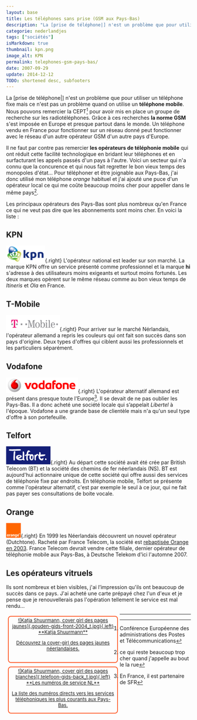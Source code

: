 ```yaml
---
layout: base
title: Les téléphones sans prise (GSM aux Pays-Bas)
description: "La [prise de téléphone|] n'est un problème que pour utiliser un téléphone fixe mais ce n'est pas un problème quand on utilise un téléphone mobile. Nous "
categorie: nederlandjes
tags: ["sociétés"]
isMarkdown: true
thumbnail: kpn.png
image_alt: KPN
permalink: telephones-gsm-pays-bas/
date: 2007-09-29
update: 2014-12-12
TODO: shortened desc, subfooters
---
```


La [prise de téléphone|] n'est un problème que pour utiliser un téléphone fixe mais ce n'est pas un problème quand on utilise un **téléphone mobile**. Nous pouvons remercier la CEPT[^1] pour avoir mis en place un groupe de recherche sur les radiotéléphones. Grâce à ces recherches **la norme GSM** s'est imposée en Europe et presque partout dans le monde. Un téléphone vendu en France pour fonctionner sur un réseau donné peut fonctionner avec le réseau d'un autre opérateur GSM d'un autre pays d'Europe.

Il ne faut par contre pas remercier **les opérateurs de téléphonie mobile** qui ont réduit cette facilité technologique en bridant leur téléphones et en surfacturant les appels passés d'un pays à l'autre. Voici un secteur qui n'a connu que la concurence et qui nous fait regretter le bon vieux temps des monopoles d'état... Pour téléphoner et être joignable aux Pays-Bas, j'ai donc utilisé mon téléphone *orange* habituel et j'ai ajouté une puce d'un opérateur local ce qui me coûte beaucoup moins cher pour appeller dans le même pays[^2]. 

Les principaux opérateurs des Pays-Bas sont plus nombreux qu'en France ce qui ne veut pas dire que les abonnements sont moins cher. En voici la liste :

## KPN 
![KPN](kpn.png){.right}
L'opérateur national est leader sur son marché. La marque KPN offre un service présenté comme professionnel et la marque **hi** s'adresse à des utilisateurs moins exigeants et surtout moins fortunés. Les deux marques opèrent sur le même réseau comme au bon vieux temps de *Itineris* et *Ola* en France.

## T-Mobile
![T mobile](tmobile.png){.right}
Pour arriver sur le marché Nérlandais, l'opérateur allemand a repris les couleurs qui ont fait son succès dans son pays d'origine. Deux types d'offres qui ciblent aussi les professionnels et les particuliers séparément.

## Vodafone
![Vodafone](vodafone.png){.right}
L'opérateur alternatif allemand est présent dans presque toute l'Europe[^3]. Il se devait de ne pas oublier les Pays-Bas. Il a donc acheté une société locale qui s’appelait *Libertel* à l'époque. Vodafone a une grande base de clientèle mais n'a qu'un seul type d'offre à son portefeuille.

## Telfort
![Telfort](telfort.png){.right}
Au départ cette société avait été crée par British Telecom (BT) et la société des chemins de fer néerlandais (NS). BT est aujourd'hui actionnaire unique de cette société qui offre aussi des services de téléphonie fixe par endroits. En téléphonie mobile, Telfort se présente comme l'opérateur alternatif, c'est par exemple le seul à ce jour, qui ne fait pas payer ses consultations de boite vocale.

## Orange
![Orange](orange.png){.right}
En 1999 les Néerlandais découvrent un nouvel opérateur (Dutchtone). Racheté par France Telecom, la société est [rebaptisée Orange en 2003](/wanadoo-devient-orange). France Telecom devrait vendre cette filiale, dernier opérateur de téléphonie mobile aux Pays-Bas, à Deutsche Telekom d'ici l'automne 2007.

## Les opérateurs vitruels
Ils sont nombreux et bien visibles, j'ai l’impression qu'ils ont beaucoup de succès dans ce pays. J'ai acheté une carte prépayé chez l'un d'eux et je pense que je renouvellerais pas l'opération tellement le service est mal rendu...

<!-- HTML -->
<div style="border:2px solid #FF5521; border-radius:8px; text-align:center; font-size:small; padding:2px 8px; margin:5px; width:280px; float:left; height:120px;">
<a href="/Katja-Shuurmann-cover-girl-pages-jaunes" title="Katja Shuurmann, la cover girl de Gouden Gids">
<!-- / HTML -->
![Katja Shuurmann, cover girl des pages jaunes](.gouden-gids-front-2004_t.jpg){.left}
**Katja Shuurmann**  
  
Découvrez la cover-girl des pages jaunes néerlandaises.
<!-- HTML -->
</a></div>
<!-- / HTML -->

<!-- HTML -->
<div style="border:2px solid #FF5521; border-radius:8px; text-align:center; font-size:small; padding:2px 8px; margin:5px; width:280px; float:left; height:120px;">
<a href="/les-numeros-utiles" title="Les numéros de services au tarif normal">
<!-- / HTML -->
![Katja Shuurmann, cover girl des pages blanches](.telefoon-gids-back_t.jpg){.left}
**Les numéros de service NL**  
  
La liste des numéros directs vers les services téléphoniques les plus courants aux Pays-Bas.
<!-- HTML -->
</a></div>
<!-- / HTML -->
---
[^1]: Conférence Européenne des administrations des Postes et Télécommunications
[^2]: ce qui reste beaucoup trop cher quand j'appelle au bout le la rue
[^3]: En France, il est partenaire de SFR